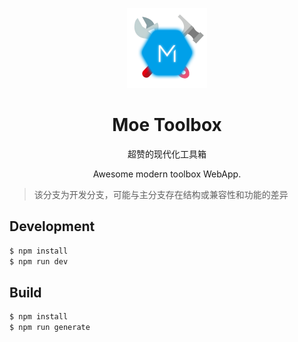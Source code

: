 <p align="center"><img src="/static/icon.png" alt="Logo" width="128" height="128" style="max-width: 100%;"></p>
<h1 align="center">Moe Toolbox</h1>
<p align="center">超赞的现代化工具箱</p>
<p align="center">Awesome modern toolbox WebApp.</p>

> 该分支为开发分支，可能与主分支存在结构或兼容性和功能的差异

## Development

```bash
$ npm install
$ npm run dev
```

## Build

```bash
$ npm install
$ npm run generate
```
